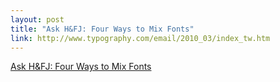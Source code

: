 ```yaml
--- 
layout: post
title: "Ask H&FJ: Four Ways to Mix Fonts"
link: http://www.typography.com/email/2010_03/index_tw.htm
---
```

<a href="http://www.typography.com/email/2010_03/index_tw.htm">Ask
H&amp;FJ: Four Ways to Mix Fonts</a>
